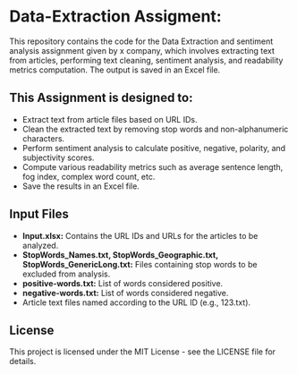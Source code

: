 # Data-Extraction Assigment:
This repository contains the code for the Data Extraction and sentiment analysis assignment given by x company, which involves extracting text from articles, performing text cleaning, sentiment analysis, and readability metrics computation. The output is saved in an Excel file.

## This Assignment is designed to:
- Extract text from article files based on URL IDs.
- Clean the extracted text by removing stop words and non-alphanumeric characters.
- Perform sentiment analysis to calculate positive, negative, polarity, and subjectivity scores.
- Compute various readability metrics such as average sentence length, fog index, complex word count, etc.
- Save the results in an Excel file.

## Input Files
- **Input.xlsx:** Contains the URL IDs and URLs for the articles to be analyzed.
- **StopWords_Names.txt, StopWords_Geographic.txt, StopWords_GenericLong.txt:** Files containing stop words to be excluded from analysis.
- **positive-words.txt:** List of words considered positive.
- **negative-words.txt:** List of words considered negative.
- Article text files named according to the URL ID (e.g., 123.txt).

## License
This project is licensed under the MIT License - see the LICENSE file for details.
